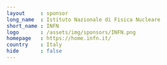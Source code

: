 ```yaml
---
layout     : sponsor
long_name  : Istituto Nazionale di Fisica Nucleare
short_name : INFN
logo       : /assets/img/sponsors/INFN.png
homepage   : https://home.infn.it/
country    : Italy
hide       : false
---
```

